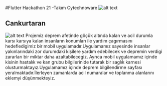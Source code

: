 #Flutter Hackathon 21 -Takım Cytechnoware
![alt text](https://i.hizliresim.com/UWy5hI.png)


## Cankurtaran
![alt text](https://i.hizliresim.com/ry4sfK.png)
Projemiz deprem afetinde göçük altında kalan ve acil durumla karsı karsıya kalan insanların konumları ile yardım çagırmasını hedefledigimiz bir mobil uygulamadır.Uygulamamız sayesinde insanlar yakınlarındaki zor durumdaki kişilere yardım edebilecek ve depremin verdigi zararları bir miktar daha azaltabilecegiz.
Ayrıca mobil uygulamamız içinde kisinin hastalık ve kan grubu bilgilerinide tutarak bir saglık karnesi olusturmaktayız.Uygulamamız içinde deprem bilgilendirme sayfası yeralmaktadır.İlerleyen zamanlarda acil numaralar ve toplanma alanlarını eklemyi düşünmekteyiz.

